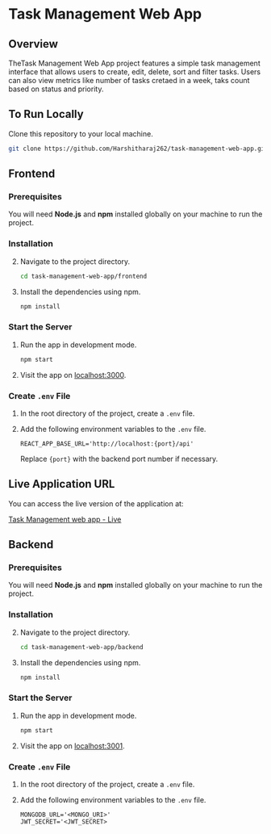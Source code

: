 # Task Management Web App

## Overview
TheTask Management Web App project features a simple task management interface that allows users to create, edit, delete, sort and filter tasks. Users can also view metrics like number of tasks cretaed in a week, taks count based on status and priority.


## To Run Locally


 Clone this repository to your local machine.

```bash
git clone https://github.com/Harshitharaj262/task-management-web-app.git
```
## Frontend

### Prerequisites
You will need **Node.js** and **npm** installed globally on your machine to run the project.

### Installation

2. Navigate to the project directory.

    ```bash
    cd task-management-web-app/frontend
    ```

3. Install the dependencies using npm.

    ```bash
    npm install
    ```

### Start the Server

1. Run the app in development mode.

    ```bash
    npm start
    ```

2. Visit the app on [localhost:3000](http://localhost:3000).

### Create `.env` File

1. In the root directory of the project, create a `.env` file.

2. Add the following environment variables to the `.env` file.

    ```env
    REACT_APP_BASE_URL='http://localhost:{port}/api'
    ```

    Replace `{port}` with the backend port number if necessary.

## Live Application URL

You can access the live version of the application at:

[Task Management web app - Live](https://task-management-frontend-seven-rho.vercel.app/)


## Backend

### Prerequisites
You will need **Node.js** and **npm** installed globally on your machine to run the project.

### Installation

2. Navigate to the project directory.

    ```bash
    cd task-management-web-app/backend
    ```

3. Install the dependencies using npm.

    ```bash
    npm install
    ```

### Start the Server

1. Run the app in development mode.

    ```bash
    npm start
    ```

2. Visit the app on [localhost:3001](http://localhost:3001).

### Create `.env` File

1. In the root directory of the project, create a `.env` file.

2. Add the following environment variables to the `.env` file.

    ```env
    MONGODB_URL='<MONGO_URI>'
    JWT_SECRET='<JWT_SECRET>
    ```

